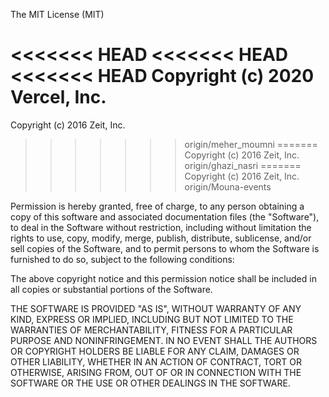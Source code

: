 The MIT License (MIT)

<<<<<<< HEAD
<<<<<<< HEAD
<<<<<<< HEAD
Copyright (c) 2020 Vercel, Inc.
=======
Copyright (c) 2016 Zeit, Inc.
>>>>>>> origin/meher_moumni
=======
Copyright (c) 2016 Zeit, Inc.
>>>>>>> origin/ghazi_nasri
=======
Copyright (c) 2016 Zeit, Inc.
>>>>>>> origin/Mouna-events

Permission is hereby granted, free of charge, to any person obtaining a copy
of this software and associated documentation files (the "Software"), to deal
in the Software without restriction, including without limitation the rights
to use, copy, modify, merge, publish, distribute, sublicense, and/or sell
copies of the Software, and to permit persons to whom the Software is
furnished to do so, subject to the following conditions:

The above copyright notice and this permission notice shall be included in all
copies or substantial portions of the Software.

THE SOFTWARE IS PROVIDED "AS IS", WITHOUT WARRANTY OF ANY KIND, EXPRESS OR
IMPLIED, INCLUDING BUT NOT LIMITED TO THE WARRANTIES OF MERCHANTABILITY,
FITNESS FOR A PARTICULAR PURPOSE AND NONINFRINGEMENT. IN NO EVENT SHALL THE
AUTHORS OR COPYRIGHT HOLDERS BE LIABLE FOR ANY CLAIM, DAMAGES OR OTHER
LIABILITY, WHETHER IN AN ACTION OF CONTRACT, TORT OR OTHERWISE, ARISING FROM,
OUT OF OR IN CONNECTION WITH THE SOFTWARE OR THE USE OR OTHER DEALINGS IN THE
SOFTWARE.
